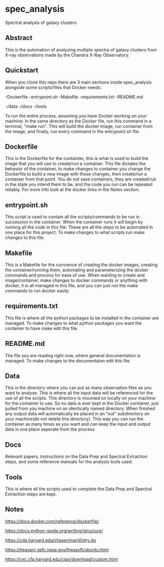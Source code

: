 # spec_analysis
Spectral analysis of galaxy clusters

## Abstract

This is the automation of analyzing multiple spectra of galaxy clusters from X-ray observations made by the Chandra X-Ray Observatory.

## Quickstart

When you clone this repo there are 3 main sections inside spec_analysis alongside some scripts/files that Docker needs:

-Dockerfile
-entrypoint.sh
-Makefile
-requirements.txt
-README.md

-/data
-/docs
-/tools

To run the entire process, assuming you have Docker working on your machine: In the same directory as the Docker file, run this command in a terminal, "make run". This will build the docker image, run container from the image, and finally, run every command in the entrypoint.sh file.

## Dockerfile
This is the Dockerfile for the containter, this is what is used to build the image that you will use to create/run a container. This file dictates the behavior of the container, to make changes to container you change the Dockerfile to build a new image with those changes, then create/run a container from that point. You do not save containers, they are created/run in the state you intend them to be, and the code you run can be repeated reliably. For more info look at the docker links in the Notes section.

## entrypoint.sh
This script is used to contain all the scripts/commands to be run in succession in the container. When the container runs it will begin by running all the code in this file. These are all the steps to be automated in one place for this project. To make changes to what scripts run make changes to this file.

## Makefile
This is a Makefile for the convience of creating the docker images, creating the container/running them, automating and parameterizing the docker commands and process for ease of use. When wanting to create and image/container, make changes to docker commands or anything with docker, it is all  managed in this file, and you can just run the make commands to run docker easily.

## requirements.txt

This file is where all the python packages to be installed in the container are managed. To make changes to what python packages you want the container to have make edit this file.

## README.md

The file you are reading right now, where general documentation is managed. To make changes to the documentaion edit this file.

## Data

This is the directory where you can put as many observation files as you want to analyse. This is where all the input data will be referenced for the use of all the scripts. This directory is mounted on locally on your machine for the container to use. So no data is ever kept in the Docker contianer, just pulled from you machine on an identically named directory. 
When finished any output data will automatically be placed in an "out" subdirectory on your machine(do not delete this directory). This way you can run the container as many times as you want and can keep the input and output data in one place seperate from the process.

## Docs

Relevant papers, instructions on the Data Prep and Spectral Extraction steps, and some reference manuals for the analysis tools used.

## Tools

This is where all the scripts used to complete the Data Prep and Spectral Extraction steps are kept.

## Notes
https://docs.docker.com/reference/dockerfile/

https://docs.python-guide.org/writing/structure/

https://cda.harvard.edu/chaser/mainEntry.do

https://heasarc.gsfc.nasa.gov/lheasoft/ubuntu.html

https://cxc.cfa.harvard.edu/ciao/download/custom.html
